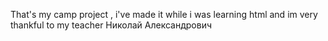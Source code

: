 That's my camp project , i've made it while i was learning html and im very thankful to my teacher Николай Александрович
